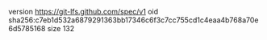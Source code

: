 version https://git-lfs.github.com/spec/v1
oid sha256:c7eb1d532a6879291363bb17346c6f3c7cc755cd1c4eaa4b768a70e6d5785168
size 132
